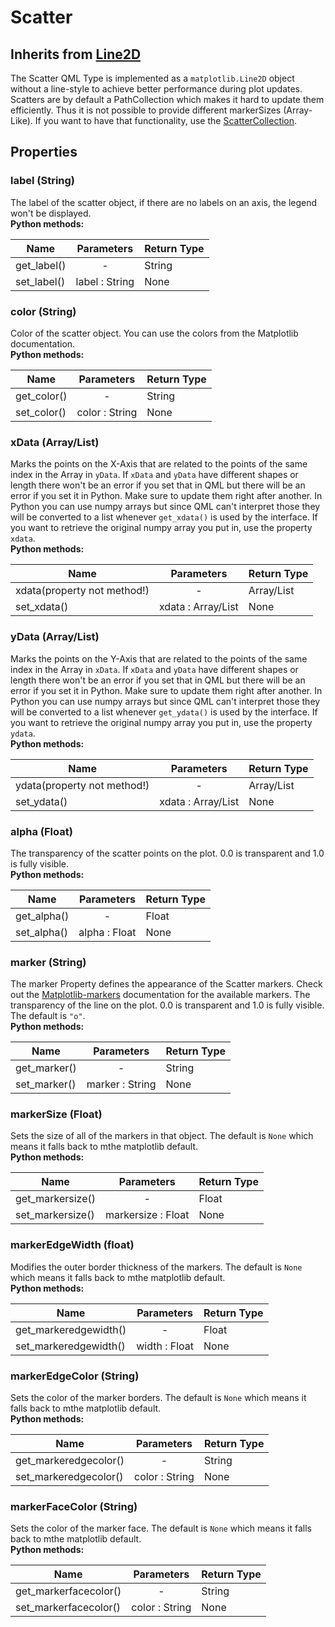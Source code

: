 # Scatter

## Inherits from [Line2D](./line.md)

The Scatter QML Type is implemented as a `matplotlib.Line2D` object without a line-style to achieve better performance during plot updates. Scatters are by default a PathCollection which makes it hard to update them efficiently. Thus it is not possible to provide different markerSizes (Array-Like). If you want to have that functionality, use the [ScatterCollection]().

## Properties 


### label (String)
The label of the scatter object, if there are no labels on an axis, the legend won't be displayed.<br>
**Python methods:**

| Name				 		| Parameters	   		| Return Type	|
| ------------------------- |:---------------------:|---------------|
|get_label()				| -						| String		|
|set_label()				| label : String		| None			|	

### color (String)
Color of the scatter object. You can use the colors from the Matplotlib documentation.<br>
**Python methods:**

| Name				 		| Parameters	   		| Return Type	|
| ------------------------- |:---------------------:|---------------|
|get_color()				| -						| String		|
|set_color()				| color : String		| None			|

### xData (Array/List)
Marks the points on the X-Axis that are related to the points of the same index in the Array in `yData`.
If `xData` and `yData` have different shapes or length there won't be an error if you set that in QML but there will be an error if you set it in Python. Make sure to update them right after another. 
In Python you can use numpy arrays but since QML can't interpret those they will be converted to a list whenever `get_xdata()` is used by the interface. If you want to retrieve the original numpy array you put in, use the property `xdata`.<br>
**Python methods:**

| Name				 		| Parameters	   		| Return Type	|
| ------------------------- |:---------------------:|---------------|
|xdata(property not method!)| -						| Array/List	|
|set_xdata()				| xdata : Array/List	| None			|

### yData (Array/List)
Marks the points on the Y-Axis that are related to the points of the same index in the Array in `xData`.
If `xData` and `yData` have different shapes or length there won't be an error if you set that in QML but there will be an error if you set it in Python. Make sure to update them right after another. 
In Python you can use numpy arrays but since QML can't interpret those they will be converted to a list whenever `get_ydata()` is used by the interface. If you want to retrieve the original numpy array you put in, use the property `ydata`.<br>
**Python methods:**

| Name				 		| Parameters	   		| Return Type	|
| ------------------------- |:---------------------:|---------------|
|ydata(property not method!)| -						| Array/List	|
|set_ydata()				| xdata : Array/List	| None			|

### alpha (Float)
The transparency of the scatter points on the plot. 0.0 is transparent and 1.0 is fully visible.<br>
**Python methods:**

| Name				 		| Parameters	   		| Return Type	|
| ------------------------- |:---------------------:|---------------|
|get_alpha()				| -						| Float			|
|set_alpha()				| alpha : Float			| None			|

### marker (String)
The marker Property defines the appearance of the Scatter markers. Check out the [Matplotlib-markers](https://matplotlib.org/stable/api/markers_api.html) documentation for the available markers.
The transparency of the line on the plot. 0.0 is transparent and 1.0 is fully visible.
The default is `"o"`.<br>
**Python methods:**

| Name				 		| Parameters	   		| Return Type	|
| ------------------------- |:---------------------:|---------------|
|get_marker()				| -						| String		|
|set_marker()				| marker : String		| None			|

### markerSize (Float)
Sets the size of all of the markers in that object.
The default is `None` which means it falls back to mthe matplotlib default.<br>
**Python methods:**

| Name				 		| Parameters	   		| Return Type	|
| ------------------------- |:---------------------:|---------------|
|get_markersize()			| -						| Float			|
|set_markersize()			| markersize : Float	| None			|

### markerEdgeWidth (float)
Modifies the outer border thickness of the markers. 
The default is `None` which means it falls back to mthe matplotlib default.<br>
**Python methods:**

| Name				 		| Parameters	   		| Return Type	|
| ------------------------- |:---------------------:|---------------|
|get_markeredgewidth()		| -						| Float			|
|set_markeredgewidth()		| width : Float			| None			|

### markerEdgeColor (String)
Sets the color of the marker borders.
The default is `None` which means it falls back to mthe matplotlib default.<br>
**Python methods:**

| Name				 		| Parameters	   		| Return Type	|
| ------------------------- |:---------------------:|---------------|
|get_markeredgecolor()		| -						| String		|
|set_markeredgecolor()		| color : String		| None			|

### markerFaceColor (String)
Sets the color of the marker face.
The default is `None` which means it falls back to mthe matplotlib default.<br>
**Python methods:**

| Name				 		| Parameters	   		| Return Type	|
| ------------------------- |:---------------------:|---------------|
|get_markerfacecolor()		| -						| String		|
|set_markerfacecolor()		| color : String		| None			|

